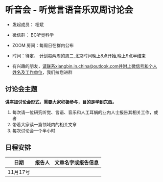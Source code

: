 # 听音会 - 听觉言语音乐双周讨论会 

* 发起成员： 相斌

* 微信群： BC听觉科学

* ZOOM 房间：每周日在群内公布

* 时间：待定， 计划每两周的周二,北京时间晚上8点开始,晚上9点半结束	

* 有兴趣的朋友，请联系xiangbin.in.china@outlook.com并附上微信号和个人姓名及工作单位，我们拉您进群

## 讨论会主题
**讲座加讨论会形式，需要大家积极参与，目的是学到东西。**

1. 每次请一位研究听觉、言语、音乐和人工耳蜗的业内人士报告其相关工作，或者
2. 带着大家读一篇领域内的相关文章
3. 每次讨论会一个半小时

## 日程安排
|日期 | 报告人 | 文章名字或报告信息|
| :---: | :---: | :---: | 
| 11月17号 |    |  |  

